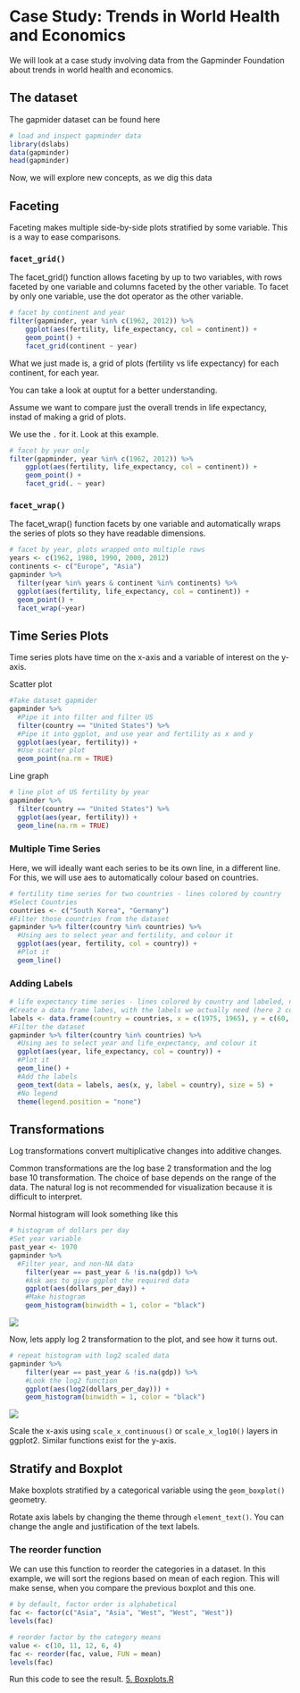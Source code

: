 

# Case Study: Trends in World Health and Economics

We will look at a case study involving data from the Gapminder Foundation about trends in world health and economics.

## The dataset

The gapmider dataset can be found here

```R
# load and inspect gapminder data
library(dslabs)
data(gapminder)
head(gapminder)
```

Now, we will explore new concepts, as we dig this data

## Faceting

Faceting makes multiple side-by-side plots stratified by some variable. This is a way to ease comparisons.

### `facet_grid()`

The facet_grid() function allows faceting by up to two variables, with rows faceted by one variable and columns faceted by the other variable. To facet by only one variable, use the dot operator as the other variable.

```R
# facet by continent and year
filter(gapminder, year %in% c(1962, 2012)) %>%
    ggplot(aes(fertility, life_expectancy, col = continent)) +
    geom_point() +
    facet_grid(continent ~ year)
```

What we just made is, a grid of plots (fertility vs life expectancy) for each continent, for each year.

You can take a look at ouptut for a better understanding.

Assume we want to compare just the overall trends in life expectancy, instad of making a grid of plots.

We use the `.` for it. Look at this example.

```R
# facet by year only
filter(gapminder, year %in% c(1962, 2012)) %>%
    ggplot(aes(fertility, life_expectancy, col = continent)) +
    geom_point() +
    facet_grid(. ~ year)
```

### `facet_wrap()`

The facet_wrap() function facets by one variable and automatically wraps the series of plots so they have readable dimensions.

```R
# facet by year, plots wrapped onto multiple rows
years <- c(1962, 1980, 1990, 2000, 2012)
continents <- c("Europe", "Asia")
gapminder %>%
  filter(year %in% years & continent %in% continents) %>%
  ggplot(aes(fertility, life_expectancy, col = continent)) +
  geom_point() +
  facet_wrap(~year)
```

## Time Series Plots

Time series plots have time on the x-axis and a variable of interest on the y-axis.

Scatter plot

```R
#Take dataset gapmider
gapminder %>%
  #Pipe it into filter and filter US
  filter(country == "United States") %>%
  #Pipe it into ggplot, and use year and fertility as x and y
  ggplot(aes(year, fertility)) +
  #Use scatter plot
  geom_point(na.rm = TRUE)
```

Line graph

```R
# line plot of US fertility by year
gapminder %>%
  filter(country == "United States") %>%
  ggplot(aes(year, fertility)) +
  geom_line(na.rm = TRUE)
```

### Multiple Time Series

Here, we will ideally want each series to be its own line, in a different line. For this, we will use aes to automatically colour based on countries.

```R
# fertility time series for two countries - lines colored by country
#Select Countries
countries <- c("South Korea", "Germany")
#Filter those countries from the dataset
gapminder %>% filter(country %in% countries) %>%
  #Using aes to select year and fertility, and colour it
  ggplot(aes(year, fertility, col = country)) +
  #Plot it
  geom_line()
```

### Adding Labels

```R
# life expectancy time series - lines colored by country and labeled, no legend
#Create a data frame labes, with the labels we actually need (here 2 countries)
labels <- data.frame(country = countries, x = c(1975, 1965), y = c(60, 72))
#Filter the dataset
gapminder %>% filter(country %in% countries) %>%
  #Using aes to select year and life_expectancy, and colour it
  ggplot(aes(year, life_expectancy, col = country)) +
  #Plot it
  geom_line() +
  #Add the labels
  geom_text(data = labels, aes(x, y, label = country), size = 5) +
  #No legend
  theme(legend.position = "none")
```

## Transformations

Log transformations convert multiplicative changes into additive changes.

Common transformations are the log base 2 transformation and the log base 10 transformation. The choice of base depends on the range of the data. The natural log is not recommended for visualization because it is difficult to interpret.

Normal histogram will look something like this

```R
# histogram of dollars per day
#Set year variable
past_year <- 1970
gapminder %>%
  #Filter year, and non-NA data
    filter(year == past_year & !is.na(gdp)) %>%
    #Ask aes to give ggplot the required data
    ggplot(aes(dollars_per_day)) +
    #Make histogram
    geom_histogram(binwidth = 1, color = "black")
```

![](./assets/Histogram_Normal.png)

Now, lets apply log 2 transformation to the plot, and see how it turns out.

```R
# repeat histogram with log2 scaled data
gapminder %>%
    filter(year == past_year & !is.na(gdp)) %>%
    #Look the log2 function
    ggplot(aes(log2(dollars_per_day))) +
    geom_histogram(binwidth = 1, color = "black")
```

![](./assets/Histogram_Log2.png)


Scale the x-axis using `scale_x_continuous()` or `scale_x_log10()` layers in ggplot2. Similar functions exist for the y-axis.


## Stratify and Boxplot

Make boxplots stratified by a categorical variable using the `geom_boxplot()` geometry.

Rotate axis labels by changing the theme through `element_text()`. You can change the angle and justification of the text labels.

### The reorder function

We can use this function to reorder the categories in a dataset. In this example, we will sort the regions based on mean of each region. This will make sense, when you compare the previous boxplot and this one.

```R
# by default, factor order is alphabetical
fac <- factor(c("Asia", "Asia", "West", "West", "West"))
levels(fac)

# reorder factor by the category means
value <- c(10, 11, 12, 6, 4)
fac <- reorder(fac, value, FUN = mean)
levels(fac)
```

Run this code to see the result. [5. Boxplots.R](./5.%20Boxplots.R)




